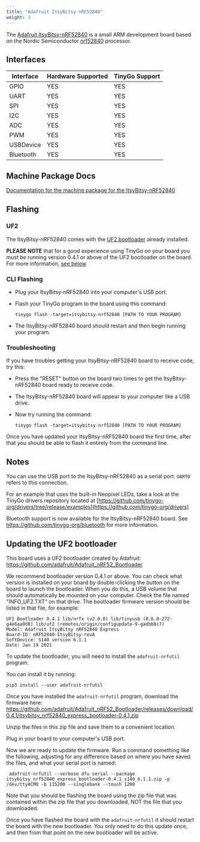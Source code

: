 ```yaml
---
title: "Adafruit ItsyBitsy nRF52840"
weight: 3
---
```


The [Adafruit ItsyBitsy-nRF52840](https://www.adafruit.com/product/4333) is a small ARM development board based on the Nordic Semiconductor [nrf52840](https://www.nordicsemi.com/eng/Products/nRF52840)  processor.

## Interfaces

| Interface | Hardware Supported | TinyGo Support |
| --------- | ------------- | ----- |
| GPIO      | YES | YES |
| UART      | YES | YES |
| SPI       | YES | YES |
| I2C       | YES | YES |
| ADC       | YES | YES |
| PWM       | YES | YES |
| USBDevice | YES | YES |
| Bluetooth | YES | YES |

## Machine Package Docs

[Documentation for the machine package for the ItsyBitsy-nRF52840](../machine/itsybitsy-nrf52840)

## Flashing

### UF2

The ItsyBitsy-nRF52840 comes with the [UF2 bootloader](https://github.com/Microsoft/uf2) already installed.

**PLEASE NOTE** that for a good experience using TinyGo on your board you must be running version 0.4.1 or above of the UF2 bootloader on the board. For more information, [see below](#updating-the-uf2-bootloader)

### CLI Flashing

- Plug your ItsyBitsy-nRF52840 into your computer's USB port.
- Flash your TinyGo program to the board using this command:

    ```shell
    tinygo flash -target=itsybitsy-nrf52840 [PATH TO YOUR PROGRAM]
    ```

- The ItsyBitsy-nRF52840 board should restart and then begin running your program.

### Troubleshooting

If you have troubles getting your ItsyBitsy-nRF52840 board to receive code, try this:

- Press the "RESET" button on the board two times to get the ItsyBitsy-nRF52840 board ready to receive code.
- The ItsyBitsy-nRF52840 board will appear to your computer like a USB drive.
- Now try running the command:

    ```shell
    tinygo flash -target=itsybitsy-nrf52840 [PATH TO YOUR PROGRAM]
    ```

Once you have updated your ItsyBitsy-nRF52840 board the first time, after that you should be able to flash it entirely from the command line.

## Notes

You can use the USB port to the ItsyBitsy-nRF52840 as a serial port. `UART0` refers to this connection.

For an example that uses the built-in Neopixel LEDs, take a look at the TinyGo drivers repository located at [https://github.com/tinygo-org/drivers/tree/release/examples](https://github.com/tinygo-org/drivers)

Bluetooth support is now available for the ItsyBitsy-nRF52840 board. See https://github.com/tinygo-org/bluetooth for more information.

## Updating the UF2 bootloader

This board uses a UF2 bootloader created by Adafruit: https://github.com/adafruit/Adafruit_nRF52_Bootloader

We recommend bootloader version 0.4.1 or above. You can check what version is installed on your board by double-clicking the button on the board to launch the bootloader. When you do this, a USB volume that should automatically be mounted on your computer. Check the file named "INFO_UF2.TXT" on that drive. The bootloader firmware version should be listed in that file, for example:

```
UF2 Bootloader 0.4.1 lib/nrfx (v2.0.0) lib/tinyusb (0.6.0-272-g4e6aa0d8) lib/uf2 (remotes/origin/configupdate-9-gadbb8c7)
Model: Adafruit ItsyBitsy nRF52840 Express
Board-ID: nRF52840-ItsyBitsy-revA
SoftDevice: S140 version 6.1.1
Date: Jan 19 2021
```

To update the bootloader, you will need to install the `adafruit-nrfutil` program. 

You can install it by running:

```shell
pip3 install --user adafruit-nrfutil
```

Once you have installed the `adafruit-nrfutil` program, download the firmware here: 
https://github.com/adafruit/Adafruit_nRF52_Bootloader/releases/download/0.4.1/itsybitsy_nrf52840_express_bootloader-0.4.1.zip

Unzip the files in this zip file and save them to a convenient location. 

Plug in your board to your computer's USB port.

Now we are ready to update the firmware. Run a command something like the following, adjusting for any difference based on where you have saved the files, and what your serial port is named:

```shell
 adafruit-nrfutil --verbose dfu serial --package itsybitsy_nrf52840_express_bootloader-0.4.1_s140_6.1.1.zip -p /dev/ttyACM0 -b 115200 --singlebank --touch 1200
```

Note that you should be flashing the board using the zip file that was contained within the zip file that you downloaded, NOT the file that you downloaded.

Once you have flashed the board with the `adafruit-nrfutil` it should restart the board with the new bootloader. You only need to do this update once, and then from that point on the new bootloader will be active.
